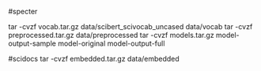 #specter

tar -cvzf vocab.tar.gz data/scibert_scivocab_uncased data/vocab
tar -cvzf preprocessed.tar.gz data/preprocessed
tar -cvzf models.tar.gz model-output-sample model-original model-output-full


#scidocs
tar -cvzf embedded.tar.gz data/embedded
